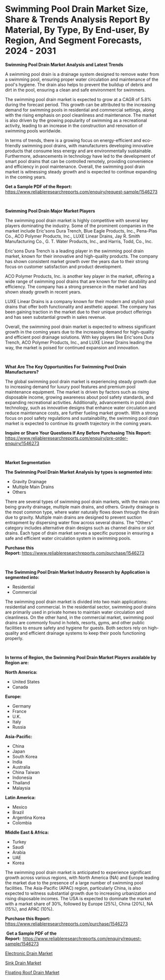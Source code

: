 <p><h1>Swimming Pool Drain Market Size, Share & Trends Analysis Report By Material, By Type, By End-user, By Region, And Segment Forecasts, 2024 - 2031</h1></p><p><strong>Swimming Pool Drain Market Analysis and Latest Trends</strong></p>
<p><p>A swimming pool drain is a drainage system designed to remove water from a swimming pool, ensuring proper water circulation and maintenance of the pool's hygiene. The drain also helps to prevent the buildup of debris and dirt in the pool, ensuring a clean and safe environment for swimmers.</p><p>The swimming pool drain market is expected to grow at a CAGR of 5.8% during the forecast period. This growth can be attributed to the increasing demand for swimming pools in residential and commercial settings, along with the rising emphasis on pool cleanliness and maintenance. The market is also driven by the growing popularity of swimming as a recreational activity, leading to an increase in the construction and renovation of swimming pools worldwide.</p><p>In terms of trends, there is a growing focus on energy-efficient and eco-friendly swimming pool drains, with manufacturers developing innovative products that consume less energy and are environmentally sustainable. Furthermore, advancements in technology have led to the development of smart pool drains that can be controlled remotely, providing convenience and efficiency in pool maintenance. Overall, the swimming pool drain market is witnessing steady growth and is expected to continue expanding in the coming years.</p></p>
<p><strong>Get a Sample PDF of the Report:&nbsp;</strong> <a href="https://www.reliableresearchreports.com/enquiry/request-sample/1546273">https://www.reliableresearchreports.com/enquiry/request-sample/1546273</a></p>
<p>&nbsp;</p>
<p><strong>Swimming Pool Drain Major Market Players</strong></p>
<p><p>The swimming pool drain market is highly competitive with several key players dominating the industry. Some of the prominent companies in the market include Eric'sons Dura Trench, Blue Eagle Products, Inc., Pena-Plas Co., ACO Polymer Products, Inc., LUXE Linear Drains, Jay R. Smith Manufacturing Co., G. T. Water Products, Inc., and Harris, Todd, Co., Inc.</p><p>Eric'sons Dura Trench is a leading player in the swimming pool drain market, known for their innovative and high-quality products. The company has shown consistent market growth over the years due to their strong focus on customer satisfaction and product development.</p><p>ACO Polymer Products, Inc. is another key player in the market, offering a wide range of swimming pool drains that are known for their durability and efficiency. The company has a strong presence in the market and has shown steady growth in recent years.</p><p>LUXE Linear Drains is a company known for their modern and stylish pool drains that offer both functionality and aesthetic appeal. The company has been gaining traction in the market due to their unique product offerings and has seen substantial growth in sales revenue.</p><p>Overall, the swimming pool drain market is expected to witness significant growth in the coming years due to the increasing demand for high-quality and efficient pool drainage solutions. With key players like Eric'sons Dura Trench, ACO Polymer Products, Inc., and LUXE Linear Drains leading the way, the market is poised for continued expansion and innovation.</p></p>
<p>&nbsp;</p>
<p><strong>What Are The Key Opportunities For Swimming Pool Drain Manufacturers?</strong></p>
<p><p>The global swimming pool drain market is experiencing steady growth due to increasing demand for luxury pool features and premium pool maintenance equipment. The market is driven by factors such as rising disposable income, growing awareness about pool safety standards, and expanding recreational activities. Additionally, advancements in pool drain technology, such as innovative designs that enhance water circulation and reduce maintenance costs, are further fueling market growth. With a strong focus on pool safety regulations and sustainability, the swimming pool drain market is expected to continue its growth trajectory in the coming years.</p></p>
<p><strong>Inquire or Share Your Questions If Any Before Purchasing This Report:</strong> <a href="https://www.reliableresearchreports.com/enquiry/pre-order-enquiry/1546273">https://www.reliableresearchreports.com/enquiry/pre-order-enquiry/1546273</a></p>
<p>&nbsp;</p>
<p><strong>Market Segmentation</strong></p>
<p><strong>The Swimming Pool Drain Market Analysis by types is segmented into:</strong></p>
<p><ul><li>Gravity Drainage</li><li>Multiple Main Drains</li><li>Others</li></ul></p>
<p><p>There are several types of swimming pool drain markets, with the main ones being gravity drainage, multiple main drains, and others. Gravity drainage is the most common type, where water naturally flows down through the drain due to gravity. Multiple main drains are designed to prevent suction entrapment by dispersing water flow across several drains. The "Others" category includes alternative drain designs such as channel drains or slot drains. Each type of drain market serves a specific purpose in ensuring a safe and efficient water circulation system in swimming pools.</p></p>
<p><strong>Purchase this Report:&nbsp;</strong><a href="https://www.reliableresearchreports.com/purchase/1546273">https://www.reliableresearchreports.com/purchase/1546273</a></p>
<p>&nbsp;</p>
<p><strong>The Swimming Pool Drain Market Industry Research by Application is segmented into:</strong></p>
<p><ul><li>Residential</li><li>Commercial</li></ul></p>
<p><p>The swimming pool drain market is divided into two main applications: residential and commercial. In the residential sector, swimming pool drains are primarily used in private homes to maintain water circulation and cleanliness. On the other hand, in the commercial market, swimming pool drains are commonly found in hotels, resorts, gyms, and other public facilities to ensure safety and hygiene for guests. Both sectors rely on high-quality and efficient drainage systems to keep their pools functioning properly.</p></p>
<p>&nbsp;</p>
<p><strong>In terms of Region, the Swimming Pool Drain Market Players available by Region are:</strong></p>
<p>
    <p> <strong> North America: </strong>
        <ul>
            <li>United States</li>
            <li>Canada</li>
        </ul>
        </p> 
    <p> <strong> Europe: </strong>
        <ul>
            <li>Germany</li>
            <li>France</li>
            <li>U.K.</li>
            <li>Italy</li>
            <li>Russia</li>
        </ul>
        </p> 
    <p> <strong> Asia-Pacific: </strong>
        <ul>
            <li>China</li>
            <li>Japan</li>
            <li>South Korea</li>
            <li>India</li>
            <li>Australia</li>
            <li>China Taiwan</li>
            <li>Indonesia</li>
            <li>Thailand</li>
            <li>Malaysia</li>
        </ul>
        </p> 
    <p> <strong> Latin America: </strong>
        <ul>
            <li>Mexico</li>
            <li>Brazil</li>
            <li>Argentina Korea</li>
            <li>Colombia</li>
        </ul>
        </p> 
    <p> <strong> Middle East & Africa: </strong>
        <ul>
            <li>Turkey</li>
            <li>Saudi</li>
            <li>Arabia</li>
            <li>UAE</li>
            <li>Korea</li>
        </ul>
    </p>
    </p>
<p><p>The swimming pool drain market is anticipated to experience significant growth across various regions, with North America (NA) and Europe leading the market due to the presence of a large number of swimming pool facilities. The Asia-Pacific (APAC) region, particularly China, is also expected to witness substantial growth due to increasing urbanization and rising disposable incomes. The USA is expected to dominate the market with a market share of 30%, followed by Europe (25%), China (20%), NA (15%), and APAC (10%).</p></p>
<p><strong>Purchase this Report: </strong><a href="https://www.reliableresearchreports.com/purchase/1546273">https://www.reliableresearchreports.com/purchase/1546273</a></p>
<p>&nbsp;<strong>Get a Sample PDF of the Report:&nbsp;&nbsp;</strong><a href="https://www.reliableresearchreports.com/enquiry/request-sample/1546273">https://www.reliableresearchreports.com/enquiry/request-sample/1546273</a></p>
<p><strong></strong></p>
<p><p><a href="https://github.com/wwwkeltoum/Market-Research-Report-List-2/blob/main/electronic-drain-market.md">Electronic Drain Market</a></p><p><a href="https://github.com/nicholepatriciadoylenwnrjr0/Market-Research-Report-List-1/blob/main/sink-drain-market.md">Sink Drain Market</a></p><p><a href="https://github.com/gamblestampleyjenny50m5sl6/Market-Research-Report-List-1/blob/main/floating-roof-drain-market.md">Floating Roof Drain Market</a></p></p>